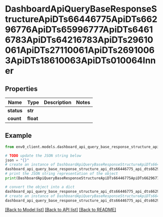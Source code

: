 # DashboardApiQueryBaseResponseStructureApiDTs66446775ApiDTs66296776ApiDTs65996777ApiDTs64616783ApiDTs64216783ApiDTs29610061ApiDTs27110061ApiDTs26910063ApiDTs18610063ApiDTs010064Inner


## Properties

Name | Type | Description | Notes
------------ | ------------- | ------------- | -------------
**status** | **str** |  | 
**count** | **float** |  | 

## Example

```python
from env0_client.models.dashboard_api_query_base_response_structure_api_dts66446775_api_dts66296776_api_dts65996777_api_dts64616783_api_dts64216783_api_dts29610061_api_dts27110061_api_dts26910063_api_dts18610063_api_dts010064_inner import DashboardApiQueryBaseResponseStructureApiDTs66446775ApiDTs66296776ApiDTs65996777ApiDTs64616783ApiDTs64216783ApiDTs29610061ApiDTs27110061ApiDTs26910063ApiDTs18610063ApiDTs010064Inner

# TODO update the JSON string below
json = "{}"
# create an instance of DashboardApiQueryBaseResponseStructureApiDTs66446775ApiDTs66296776ApiDTs65996777ApiDTs64616783ApiDTs64216783ApiDTs29610061ApiDTs27110061ApiDTs26910063ApiDTs18610063ApiDTs010064Inner from a JSON string
dashboard_api_query_base_response_structure_api_dts66446775_api_dts66296776_api_dts65996777_api_dts64616783_api_dts64216783_api_dts29610061_api_dts27110061_api_dts26910063_api_dts18610063_api_dts010064_inner_instance = DashboardApiQueryBaseResponseStructureApiDTs66446775ApiDTs66296776ApiDTs65996777ApiDTs64616783ApiDTs64216783ApiDTs29610061ApiDTs27110061ApiDTs26910063ApiDTs18610063ApiDTs010064Inner.from_json(json)
# print the JSON string representation of the object
print(DashboardApiQueryBaseResponseStructureApiDTs66446775ApiDTs66296776ApiDTs65996777ApiDTs64616783ApiDTs64216783ApiDTs29610061ApiDTs27110061ApiDTs26910063ApiDTs18610063ApiDTs010064Inner.to_json())

# convert the object into a dict
dashboard_api_query_base_response_structure_api_dts66446775_api_dts66296776_api_dts65996777_api_dts64616783_api_dts64216783_api_dts29610061_api_dts27110061_api_dts26910063_api_dts18610063_api_dts010064_inner_dict = dashboard_api_query_base_response_structure_api_dts66446775_api_dts66296776_api_dts65996777_api_dts64616783_api_dts64216783_api_dts29610061_api_dts27110061_api_dts26910063_api_dts18610063_api_dts010064_inner_instance.to_dict()
# create an instance of DashboardApiQueryBaseResponseStructureApiDTs66446775ApiDTs66296776ApiDTs65996777ApiDTs64616783ApiDTs64216783ApiDTs29610061ApiDTs27110061ApiDTs26910063ApiDTs18610063ApiDTs010064Inner from a dict
dashboard_api_query_base_response_structure_api_dts66446775_api_dts66296776_api_dts65996777_api_dts64616783_api_dts64216783_api_dts29610061_api_dts27110061_api_dts26910063_api_dts18610063_api_dts010064_inner_from_dict = DashboardApiQueryBaseResponseStructureApiDTs66446775ApiDTs66296776ApiDTs65996777ApiDTs64616783ApiDTs64216783ApiDTs29610061ApiDTs27110061ApiDTs26910063ApiDTs18610063ApiDTs010064Inner.from_dict(dashboard_api_query_base_response_structure_api_dts66446775_api_dts66296776_api_dts65996777_api_dts64616783_api_dts64216783_api_dts29610061_api_dts27110061_api_dts26910063_api_dts18610063_api_dts010064_inner_dict)
```
[[Back to Model list]](../README.md#documentation-for-models) [[Back to API list]](../README.md#documentation-for-api-endpoints) [[Back to README]](../README.md)


